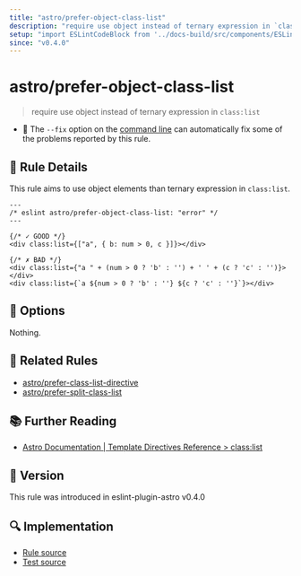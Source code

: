 ```yaml
---
title: "astro/prefer-object-class-list"
description: "require use object instead of ternary expression in `class:list`"
setup: "import ESLintCodeBlock from '../docs-build/src/components/ESLintCodeBlockWrap.astro'"
since: "v0.4.0"
---
```


# astro/prefer-object-class-list

> require use object instead of ternary expression in `class:list`

- :wrench: The `--fix` option on the [command line](https://eslint.org/docs/user-guide/command-line-interface#fixing-problems) can automatically fix some of the problems reported by this rule.

## :book: Rule Details

This rule aims to use object elements than ternary expression in `class:list`.

<ESLintCodeBlock fix>

<!--eslint-skip-->

```astro
---
/* eslint astro/prefer-object-class-list: "error" */
---

{/* ✓ GOOD */}
<div class:list={["a", { b: num > 0, c }]}></div>

{/* ✗ BAD */}
<div class:list={"a " + (num > 0 ? 'b' : '') + ' ' + (c ? 'c' : '')}></div>
<div class:list={`a ${num > 0 ? 'b' : ''} ${c ? 'c' : ''}`}></div>
```

</ESLintCodeBlock>

## :wrench: Options

Nothing.

## :couple: Related Rules

- [astro/prefer-class-list-directive]
- [astro/prefer-split-class-list]

[astro/prefer-class-list-directive]: ./prefer-class-list-directive.md
[astro/prefer-split-class-list]: ./prefer-split-class-list.md

## :books: Further Reading

- [Astro Documentation | Template Directives Reference > class:list](https://docs.astro.build/en/reference/directives-reference/#classlist)

## :rocket: Version

This rule was introduced in eslint-plugin-astro v0.4.0

## :mag: Implementation

- [Rule source](https://github.com/ota-meshi/eslint-plugin-astro/blob/main/src/rules/prefer-object-class-list.ts)
- [Test source](https://github.com/ota-meshi/eslint-plugin-astro/blob/main/tests/src/rules/prefer-object-class-list.ts)
